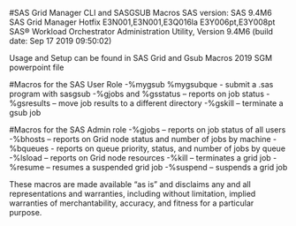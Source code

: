 #SAS Grid Manager CLI and SASGSUB Macros
           SAS version: SAS 9.4M6 SAS Grid Manager Hotfix E3N001,E3N001,E3Q016la
                        E3Y006pt,E3Y008pt
                        SAS® Workload Orchestrator Administration Utility,
                        Version 9.4M6 (build date: Sep 17 2019  09:50:02)

Usage and Setup can be found in SAS Grid and Gsub Macros 2019 SGM powerpoint file

#Macros for the SAS User Role
-%mygsub %mygsubque - submit a .sas program with sasgsub
-%gjobs and %gsstatus – reports on job status
-%gsresults – move job results to a different directory
-%gskill – terminate a gsub job

#Macros for the SAS Admin role
-%gjobs – reports on job status of all users
-%bhosts – reports on Grid node status and number of jobs by machine
-%bqueues - reports on queue priority, status, and number of jobs by queue
-%lsload – reports on Grid node resources
-%kill – terminates a grid job
-%resume – resumes a suspended grid job
-%suspend – suspends a grid job

These macros are made available “as is” and disclaims any and all representations
and warranties, including without limitation, implied warranties of
merchantability, accuracy, and fitness for a particular purpose.